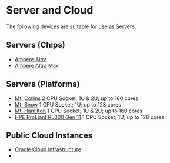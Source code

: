 # Server and Cloud

The following devices are suitable for use as Servers.

## Servers (Chips)
- [Ampere Altra](/boards/Ampere/AmpereAltra.md)
- [Ampere Altra Max](/boards/Ampere/AmpereAltraMax.md)

## Servers (Platforms)
- [Mt. Collins](https://amperecomputing.com/reference-platforms/ampere-altra-platforms-for-modern-compute) 2 CPU Socket; 1U & 2U; up to 160 cores
- [Mt. Snow](https://amperecomputing.com/reference-platforms/ampere-altra-platforms-for-modern-compute#:~:text=Foxconn-,Gigabyte,-Supermicro) 1 CPU Socket; 1U; up to 128 cores
- [Mt. Hamilton](https://amperecomputing.com/reference-platforms/ampere-altra-platforms-for-modern-compute#:~:text=Gigabyte-,Supermicro,-WiWynn) 1 CPU Socket; 1U & 2U; up to 160 cores
- [HPE ProLiant RL300 Gen 11](https://amperecomputing.com/reference-platforms/ampere-altra-platforms-for-modern-compute#:~:text=WiWynn-,HPE,-Mt.%20Hamilton) 1 CPU Socket; 1U; up to 128 cores

## Public Cloud Instances
- [Oracle Cloud Infrastructure](https://www.oracle.com/cloud/compute/arm/)
- 
